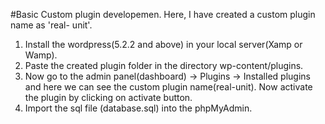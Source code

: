 #Basic Custom plugin developemen. Here, I have created a custom plugin name as 'real- unit'.

1. Install the wordpress(5.2.2 and above) in your local server(Xamp or Wamp).
2. Paste the created plugin folder in the directory wp-content/plugins.
3. Now go to the admin panel(dashboard) -> Plugins -> Installed plugins and 
here we can see the custom plugin name(real-unit). Now activate the plugin by clicking on 
activate button.
4. Import the sql file (database.sql) into the phpMyAdmin.
 
